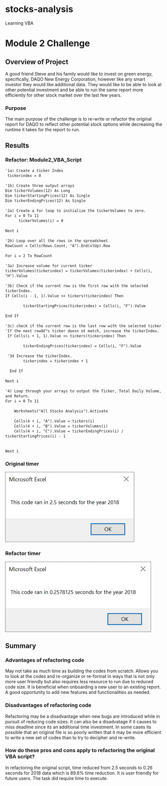 # stocks-analysis
Learning VBA
# Module 2 Challenge

## Overview of Project
A good friend Steve and his family would like to invest on green energy, specifically, DAQO New Energy Corporation, however like any smart investor they would like additional data. They would like to be able to look at other potential investment and be able to run the same report more efficiently for other stock market over the last few years.

### Purpose
The main purpose of the challenge is to re-write or refactor the original report for DAQO to reflect other potential stock options while decreasing the runtime it takes for the report to run.

## Results

### Refactor: Module2_VBA_Script

    '1a) Create a ticker Index
     tickerindex = 0

    '1b) Create three output arrays
    Dim tickerVolumes(12) As Long
    Dim tickerStartingPrices(12) As Single
    Dim tickerEndingPrices(12) As Single
    
    '2a) Create a for loop to initialize the tickerVolumes to zero.
    For i = 0 To 11
          tickerVolumes(i) = 0
    
    Next i
     
    '2b) Loop over all the rows in the spreadsheet.
    RowCount = Cells(Rows.Count, "A").End(xlUp).Row
    
    For i = 2 To RowCount
            
    '3a) Increase volume for current ticker
    tickerVolumes(tickerindex) = tickerVolumes(tickerindex) + Cells(i, "H").Value
        
    '3b) Check if the current row is the first row with the selected tickerIndex.
    If Cells(i - 1, 1).Value <> tickers(tickerindex) Then
      
            tickerStartingPrices(tickerindex) = Cells(i, "F").Value
     
    End If
        
    '3c) check if the current row is the last row with the selected ticker
    'If the next rowâ€™s ticker doesn ot match, increase the tickerIndex.
     If Cells(i + 1, 1).Value <> tickers(tickerindex) Then

            tickerEndingPrices(tickerindex) = Cells(i, "F").Value
      
     '3d Increase the tickerIndex.
            tickerindex = tickerindex + 1
         
      End If
    
    Next i
    
    '4) Loop through your arrays to output the Ticker, Total Daily Volume, and Return.
    For i = 0 To 11
        
        Worksheets("All Stocks Analysis").Activate
        
        Cells(4 + i, "A").Value = tickers(i)
        Cells(4 + i, "B").Value = tickerVolumes(i)
        Cells(4 + i, "C").Value = tickerEndingPrices(i) / tickerStartingPrices(i) - 1

        
    Next i
    
### Original timer
![Original Run](https://github.com/lramirez1619/stocks-analysis/blob/33985fe08dad7407c8b5165e53953cced0eafd20/Resources/VBA_Challenge2.5_2018.png)

### Refactor timer
![Refactor Run](https://github.com/lramirez1619/stocks-analysis/blob/ff4b365911639b747a7dd4e793de4d5372043a8b/Resources/VBA_Challenge.25_2018.png)

## Summary

### Advantages of refactoring code
May not take as much time as building the codes from scratch. Allows you to look at the codes and re-organize or re-format in ways that is not only more user friendly but also requires less resource to run due to reduced code size. It is beneficial when onboarding a new user to an existing report. A good opportunity to add new features and functionalities as needed.
      
### Disadvantages of refactoring code
Refactoring may be a disadvantage when new bugs are introduced while in pursuit of reducing code sizes. It can also be a disadvatage if it causes to miss deadline since its an additional time investment. In some cases its possible that an original file is so poorly written that it may be more efficient to write a new set of codes than to try to decipher and re-write. 

### How do these pros and cons apply to refactoring the original VBA script?
In refactoring the original script, time reduced from 2.5 seconds to 0.26 seconds for 2018 data which is 89.6% time reduction. It is user friendly for future users.  The task did require time to execute.



